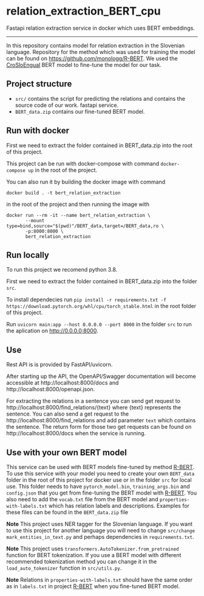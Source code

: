 # relation_extraction_BERT_cpu
Fastapi relation extraction service in docker which uses BERT embeddings.

---

In this repository contains model for relation extraction in the Slovenian language. Repository for the method which was used for training the model
can be found on https://github.com/monologg/R-BERT. We used the [CroSloEngual](https://huggingface.co/EMBEDDIA/crosloengual-bert) BERT model to fine-tune the
model for our task.

## Project structure

- `src/` contains the script for predicting the relations and contains the source code of our work. fastapi service.
- `BERT_data.zip` contains our fine-tuned BERT model.


## Run with docker

First we need to extract the folder contained in BERT_data.zip into the root of this project.

This project can be run with docker-compose with command `docker-compose up` in the root of the project.

You can also run it by building the docker image with command 

`docker build . -t bert_relation_extraction`

 in the root of the project and then running the image with
 
 ```
 docker run --rm -it --name bert_relation_extraction \
        --mount type=bind,source="$(pwd)"/BERT_data,target=/BERT_data,ro \
        -p:8000:8000 \
        bert_relation_extraction
  ```
 
 
 ## Run locally
 
 To run this project we recomend python 3.8.
 
 First we need to extract the folder contained in BERT_data.zip into the folder `src`.
 
 To install dependecies run `pip install -r requirements.txt -f https://download.pytorch.org/whl/cpu/torch_stable.html` in the root folder of this project.
 
 Run `uvicorn main:app --host 0.0.0.0 --port 8000` in the folder `src` to run the aplication on http://0.0.0.0:8000.
 
 ## Use
 
 Rest API is is provided by FastAPI/uvicorn.
 
 After starting up the API, the OpenAPI/Swagger documentation will become accessible at http://localhost:8000/docs and http://localhost:8000/openapi.json.
 
 For extracting the relations in a sentence you can send get request to http://localhost:8000/find_relations/{text} where {text} represents the sentence.
 You can also send a get request to the http://localhost:8000/find_relations and add parameter `text` which contains the sentence. The return form for those
 two get requests can be found on http://localhost:8000/docs when the service is running.
 
 
 ## Use with your own BERT model

This service can be used with BERT models fine-tuned by method [R-BERT](https://github.com/monologg/R-BERT). To use this service with your model
you need to create your own `BERT_data` folder in the root of this project for docker use or in the folder `src` for local use. This folder
needs to have `pytorch_model.bin`, `training_args.bin` and `config.json` that you get from fine-tuning the BERT model with [R-BERT](https://github.com/monologg/R-BERT).
You also need to add the `vocab.txt` file from the BERT model and `properties-with-labels.txt` which has relation labels and descriptions. 
Examples for these files can be found in the `BERT_data.zip` file

**Note** This project uses NER tagger for the Slovenian language. If you want to use this project for another language you will need to change 
`src/change mark_entities_in_text.py` and perhaps dependencies in `requirements.txt`.


**Note** This project uses `transformers.AutoTokenizer.from_pretrained` function for BERT tokenization. If you use a BERT model with different recommended tokenization
method you can change it in the `load_auto_tokenizer` function in `src/utils.py`.

**Note** Relations in `properties-with-labels.txt` should have the same order as in `labels.txt` in project [R-BERT](https://github.com/monologg/R-BERT)
 when you fine-tuned BERT model.
